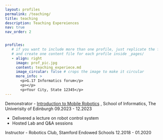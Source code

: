 ```yaml
---
layout: profiles
permalink: /teaching/
title: teaching
description: Teaching Expereiences
nav: true
nav_order: 2


profiles:
   # if you want to include more than one profile, just replicate the following block
   # and create one content file for each profile inside _pages/
   - align: right
     image: prof_pic.jpg
     content: teaching_experiece.md
     image_circular: false # crops the image to make it circular
     more_info: >
       <p>G.17 Informatics forum</p>
       <p></p>
       <p>Your City, State 12345</p>
---
```

Demonstrator - <a href="https://opencourse.inf.ed.ac.uk/mob" target="_blank">Introduction to Mobile Robotics</a> , School of Informatics, The Univerisity of Edinburgh 09.2023 - 12.2023

<ul>
  <li>Delivered a lecture on robot control system</li>
  <li>Hosted Lab and Q&A sessions</li>
</ul>

Instructor - Robotics Club, Stamford Endowed Schools 12.2018 - 01.2020